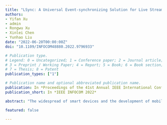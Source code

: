 ```yaml
---
title: "LSync: A Universal Event-synchronizing Solution for Live Streaming"
authors:
- Yifan Xu
- admin
- Rongwu Xu
- Xinlei Chen
- Yunhao Liu
date: "2022-06-20T00:00:00Z"
doi: "10.1109/INFOCOM48880.2022.9796933"

# Publication type.
# Legend: 0 = Uncategorized; 1 = Conference paper; 2 = Journal article;
# 3 = Preprint / Working Paper; 4 = Report; 5 = Book; 6 = Book section;
# 7 = Thesis; 8 = Patent
publication_types: ["1"]

# Publication name and optional abbreviated publication name.
publication: In *Proceedings of the 41st Annual IEEE International Conference on Computer Communications*
publication_short: In *IEEE INFOCOM 2022*

abstract: "The widespread of smart devices and the development of mobile networks bring the growing popularity of live streaming services worldwide. In addition to the video and audio transmission, a lot more media content is sent to the audiences as well, including player statistics for a sports stream, subtitles for living news, etc. However, due to the diverse transmission process between live streams and other media content, the synchronization of them has grown to be a great challenge. Unfortunately, the existing commercial solutions are not universal, which require specific server cloud services or CDN and limit the users' free choices of web infrastructures. To address the issue, we propose a lightweight universal event-synchronizing solution for live streaming, called LSync, which inserts a series of audio signals containing metadata into the original audio stream. It brings no modification to the original live broadcast process and thus fits prevalent live broadcast infrastructure. Evaluations on the real system show that the proposed solution reduces the signal processing delay by at most 5.62% of an audio buffer length in mobile phones and ensures real-time signal processing. It also achieves a data rate of 156.25 bps in a specific configuration and greatly outperforms recent works."

featured: false

---
```

